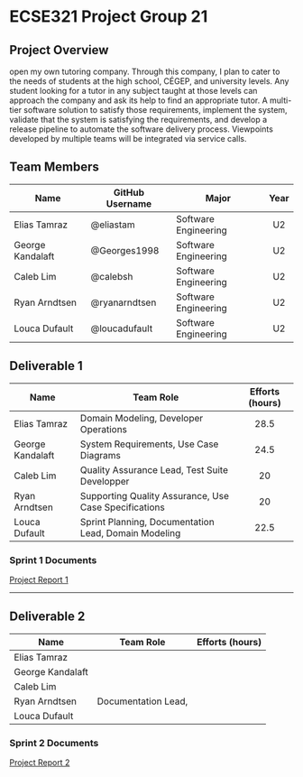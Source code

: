 # ECSE321 Project Group 21

## Project Overview

open  my  own  tutoring  company. Through this company, I plan to cater to the needs of students at the high school, CÉGEP, and university levels. Any student looking for a tutor in any subject taught at those levels can approach the company and ask its help to find an appropriate tutor.
A multi-tier software solution to satisfy  those requirements, implement the system, validate that the system is satisfying the requirements, and develop a release pipeline to automate the software delivery process. Viewpoints developed by multiple teams will be integrated via service calls.

## Team Members

| Name  | GitHub Username | Major | Year |
| ----- | --------------- | ----- | :--: |
| Elias Tamraz  | @eliastam  | Software Engineering | U2 |
| George Kandalaft | @Georges1998 | Software Engineering | U2 |
| Caleb Lim | @calebsh | Software Engineering | U2 |
| Ryan Arndtsen | @ryanarndtsen | Software Engineering | U2 |
| Louca Dufault | @loucadufault | Software Engineering | U2 |

## Deliverable 1

| Name  | Team Role  | Efforts (hours) |
| ----- | ---------- | :-------------: |
| Elias Tamraz | Domain Modeling, Developer Operations | 28.5 |
| George Kandalaft | System Requirements, Use Case Diagrams| 24.5 |
| Caleb Lim | Quality Assurance Lead, Test Suite Developper  | 20 |
| Ryan Arndtsen | Supporting Quality Assurance, Use Case Specifications | 20 |
| Louca Dufault | Sprint Planning, Documentation Lead, Domain Modeling | 22.5 |

### Sprint 1 Documents

[Project Report 1](https://github.com/McGill-ECSE321-Fall2019/project-group-21/wiki/Project-Report-1)

----

## Deliverable 2

| Name | Team Role | Efforts (hours) |
| -----| --------- | :-------------: |
| Elias Tamraz | | |
| George Kandalaft | | |
| Caleb Lim | | |
| Ryan Arndtsen | Documentation Lead,  | |
| Louca Dufault | | |

### Sprint 2 Documents

[Project Report 2](https://github.com/McGill-ECSE321-Fall2019/project-group-21/wiki/Project-Report-2)
